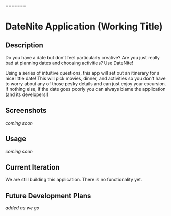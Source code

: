 
=======
# DateNite Application (Working Title)
## Description
Do you have a date but don't feel particularly creative? Are you just really bad at planning dates and choosing activities? Use DateNite! 

Using a series of intuitive questions, this app will set out an itinerary for a nice little date! This will pick movies, dinner, and activities so you don't have to worry about any of those pesky details and can just enjoy your excursion. If nothing else, if the date goes poorly you can always blame the application (and its developers!) 


## Screenshots
*coming soon*

## Usage
*coming soon*

## Current Iteration
We are still building this application. There is no functionality yet.

## Future Development Plans
*added as we go*
